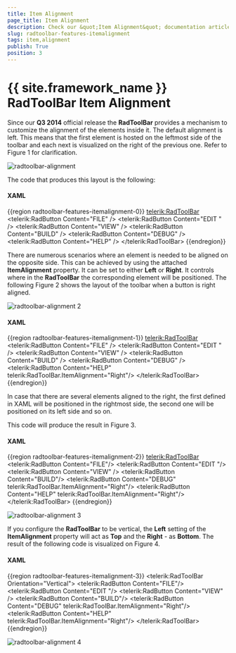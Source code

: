 ```yaml
---
title: Item Alignment
page_title: Item Alignment
description: Check our &quot;Item Alignment&quot; documentation article for the RadToolBar {{ site.framework_name }} control.
slug: radtoolbar-features-itemalignment
tags: item,alignment
publish: True
position: 3
---
```


# {{ site.framework_name }} RadToolBar Item Alignment

Since our __Q3 2014__ official release the __RadToolBar__ provides a mechanism to customize the alignment of the elements inside it. The default alignment is left. This means that the first element is hosted on the leftmost side of the toolbar and each next is visualized on the right of the previous one. Refer to Figure 1 for clarification.

![radtoolbar-alignment](images/radtoolbar-alignment.png)

The code that produces this layout is the following:

#### __XAML__
{{region radtoolbar-features-itemalignment-0}}
	<telerik:RadToolBar>
		<telerik:RadButton Content="FILE" />
		<telerik:RadButton Content="EDIT " />
		<telerik:RadButton Content="VIEW" />
		<telerik:RadButton Content="BUILD" />
		<telerik:RadButton Content="DEBUG" />
		<telerik:RadButton Content="HELP" />
	 </telerik:RadToolBar>
{{endregion}}

There are numerous scenarios where an element is needed to be aligned on the opposite side. This can be achieved by using the attached __ItemAlignment__ property. It can be set to either __Left__ or __Right__. It controls where in the __RadToolBar__ the corresponding element will be positioned. The following Figure 2 shows the layout of the toolbar when a button is right aligned.

![radtoolbar-alignment 2](images/radtoolbar-alignment2.png)

#### __XAML__	
{{region radtoolbar-features-itemalignment-1}}
	<telerik:RadToolBar>
		<telerik:RadButton Content="FILE" />
		<telerik:RadButton Content="EDIT " />
		<telerik:RadButton Content="VIEW" />
		<telerik:RadButton Content="BUILD" />
		<telerik:RadButton Content="DEBUG" />
		<telerik:RadButton Content="HELP" telerik:RadToolBar.ItemAlignment="Right"/>
	</telerik:RadToolBar>
{{endregion}}

In case that there are several elements aligned to the right, the first defined in XAML will be positioned in the rightmost side, the second one will be positioned on its left side and so on.

This code will produce the result in Figure 3.

#### __XAML__
{{region radtoolbar-features-itemalignment-2}}
	<telerik:RadToolBar>
		<telerik:RadButton Content="FILE"/>
		<telerik:RadButton Content="EDIT "/>
		<telerik:RadButton Content="VIEW" />
		<telerik:RadButton Content="BUILD"/>
		<telerik:RadButton Content="DEBUG" telerik:RadToolBar.ItemAlignment="Right"/>
		<telerik:RadButton Content="HELP" telerik:RadToolBar.ItemAlignment="Right"/>
	</telerik:RadToolBar>
{{endregion}}

![radtoolbar-alignment 3](images/radtoolbar-alignment3.png)

If you configure the __RadToolBar__ to be vertical, the __Left__ setting of the __ItemAlignment__ property will act as __Top__ and the __Right__ - as __Bottom__. The result of the following code is visualized on Figure 4.

#### __XAML__
{{region radtoolbar-features-itemalignment-3}}
	<telerik:RadToolBar Orientation="Vertical">
		<telerik:RadButton Content="FILE"/>
		<telerik:RadButton Content="EDIT "/>
		<telerik:RadButton Content="VIEW" />
		<telerik:RadButton Content="BUILD"/>
		<telerik:RadButton Content="DEBUG" telerik:RadToolBar.ItemAlignment="Right"/>
		<telerik:RadButton Content="HELP" telerik:RadToolBar.ItemAlignment="Right"/>
	</telerik:RadToolBar>
{{endregion}}

![radtoolbar-alignment 4](images/radtoolbar-alignment4.png)